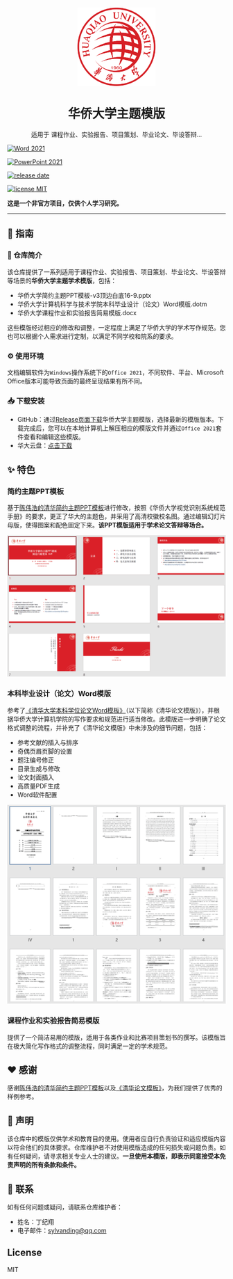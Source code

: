 <p align="center">
  <img width="180" src="./images/HQU_logo.png" alt="HQU_Templates" onclick="window.open('https://github.com/sylvanding/HQU-Templates')">
  <h1 align="center"><a href="https://github.com/sylvanding/HQU-Templates" target="_blank" style="text-decoration: none; color: inherit;">华侨大学主题模版</a></h1>
  <p align="center">适用于 课程作业、实验报告、项目策划、毕业论文、毕设答辩...</p>
</p>

[![Word 2021](https://img.shields.io/badge/Word-2021-blue?logo=microsoftword)](./README.md)

[![PowerPoint 2021](https://img.shields.io/badge/PowerPoint-2021-orange?logo=microsoftpowerpoint)](./README.md)

[![release date](https://img.shields.io/github/release-date/sylvanding/HQU-Templates)](./README.md)

[![license MIT](https://img.shields.io/badge/license-MIT-green)](./README.md)

**这是一个非官方项目，仅供个人学习研究。**

---

## 🚀 指南

### 📖 仓库简介

该仓库提供了一系列适用于课程作业、实验报告、项目策划、毕业论文、毕设答辩等场景的**华侨大学主题学术模版**，包括：

- 华侨大学简约主题PPT模板-v3顶边白底16-9.pptx
- 华侨大学计算机科学与技术学院本科毕业设计（论文）Word模版.dotm
- 华侨大学课程作业和实验报告简易模版.docx

这些模版经过相应的修改和调整，一定程度上满足了华侨大学的学术写作规范。您也可以根据个人需求进行定制，以满足不同学校和院系的要求。

### ⚙️ 使用环境

文档编辑软件为`Windows`操作系统下的`Office 2021`，不同软件、平台、Microsoft Office版本可能导致页面的最终呈现结果有所不同。

### 📥 下载安装

- GitHub：通过[Release页面下载](https://github.com/sylvanding/HQU-Templates/releases)华侨大学主题模版，选择最新的模版版本。下载完成后，您可以在本地计算机上解压相应的模版文件并通过`Office 2021`套件查看和编辑这些模版。
- 华大云盘：[点击下载]()

## ✨ 特色

### 简约主题PPT模板

基于[陈伟浩的清华简约主题PPT模板](https://github.com/atomiechen/THU-PPT-Theme)进行修改，按照《华侨大学视觉识别系统规范手册》的要求，更正了华大的主题色，并采用了高清校徽校名图。通过编辑幻灯片母版，使得图案和配色固定下来。**该PPT模版适用于学术论文答辩等场合。**

![slide sorter view](./images/slide_sorter_view.png)

### 本科毕业设计（论文）Word模版

参考了[《清华大学本科学位论文Word模板》](https://github.com/qbh16/ThuWordThesis)（以下简称《清华论文模版》），并根据华侨大学计算机学院的写作要求和规范进行适当修改。此模版进一步明确了论文格式调整的流程，并补充了《清华论文模版》中未涉及的细节问题，包括：

- 参考文献的插入与排序
- 奇偶页眉页脚的设置
- 题注编号修正
- 目录生成与修改
- 论文封面插入
- 高质量PDF生成
- Word软件配置

![thumbnails](./images/thumbnails.png)

### 课程作业和实验报告简易模版

提供了一个简洁易用的模版，适用于各类作业和比赛项目策划书的撰写。该模版旨在极大简化写作格式的调整流程，同时满足一定的学术规范。

## ❤️ 感谢

感谢[陈伟浩的清华简约主题PPT模板](https://github.com/atomiechen/THU-PPT-Theme)以及[《清华论文模板》](https://github.com/qbh16/ThuWordThesis)，为我们提供了优秀的样例参考。

## 📢 声明

该仓库中的模版仅供学术和教育目的使用。使用者应自行负责验证和适应模版内容以符合他们的具体要求。仓库维护者不对使用模版造成的任何损失或问题负责。如有任何疑问，请寻求相关专业人士的建议。**一旦使用本模版，即表示同意接受本免责声明的所有条款和条件。**

## 📧 联系

如有任何问题或疑问，请联系仓库维护者：

- 姓名：丁纪翔
- 电子邮件：sylvanding@qq.com

## License

MIT